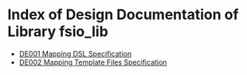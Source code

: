 # Index of Design Documentation of Library fsio_lib

* [DE001 Mapping DSL Specification](./DE001_Mapping_DSL_Specification.md)
* [DE002 Mapping Template Files Specification](./DE002_Mapping_Template_Files_Specification.md)